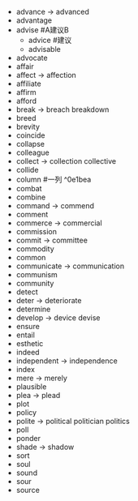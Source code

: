 * advance       -> advanced
* advantage
* advise #A建议B
	* advice #建议
	* advisable
* advocate
* affair
* affect        -> affection
* affiliate
* affirm
* afford
* break         -> breach breakdown
* breed
* brevity
* coincide
* collapse
* colleague
* collect       -> collection collective
* collide
* column #一列 ^0e1bea
* combat
* combine
* command       -> commend
* comment
* commerce      -> commercial
* commission
* commit        -> committee
* commodity
* common
* communicate   -> communication
* communism
* community
* detect
* deter         -> deteriorate
* determine
* develop       -> device devise
* ensure
* entail
* esthetic
* indeed
* independent   -> independence
* index
* mere          -> merely
* plausible
* plea          -> plead
* plot
* policy
* polite        -> political politician politics
* poll
* ponder
* shade         -> shadow
* sort
* soul
* sound
* sour
* source